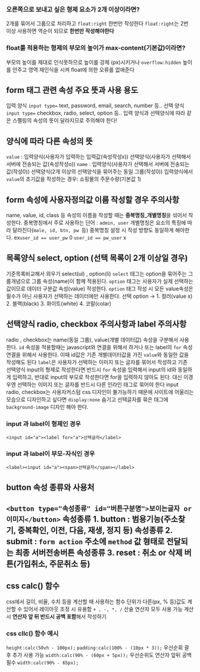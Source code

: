 
### 오른쪽으로 보내고 싶은 형제 요소가 2개 이상이라면?
 2개를 묶어서 그룹으로 처리하고 `float:right` 한번만 작성한다
 `float:right`는 2번 이상 사용하면 역순이 되므로 **한번만 작성해야한다**
### float를 적용하는 형제의 부모의 높이가 max-content(기본값)이라면?
 부모의 높이를 제대로 인식못하므로 높이를 강제 (px)시키거나 `overflow:hidden` 높이를 안주고 영역 재인식을 시켜 float에 의한 오류를 없애준다
## form 태그 관련 속성 주요 뜻과 사용 용도
 입력 양식 `input type=` text, password, email, search, number 등..
 선택 양식 `input type=` checkbox, radio, select, option 등..
 입력 양식과 선택양식에 따라 같은 스펠링의 속성의 뜻이 달라지므로 주의해야 한다!
## 양식에 따라 다른 속성의 뜻
 `value` : 입력양식(사용자가 입력하는 입력값(속성작성x)) 선택양식(사용자가 선택해서 서버에 전송되는 값(속성작성o))
 `name` : 입력양식(사용자가 선택해서 서버에 전송되는 값(작성0)) 선택양식(2개 이상의 선택양식을 묶어주는 동일 그룹(작성0))
 입력양식에서 `value`의 초기값을 작성하는 경우: 쇼핑몰의 주문수량(기본값 1)
## form 속성에 사용자정의값 이름 작성할 경우 주의사항
 name, value, id, class 등 속성의 이름을 작성할 때는 **중복명칭_개별명칭**을 섞어서 작성한다.
 중복명칭에서 주로 사용하는 단어 : `admin, user`
 개별명칭은 요소의 특징에 따라 달라진다(`male, id, btn, pw `등)
 중복명칭 설정 시 작성 방향도 동일하게 해야한다. 
  ex`user_id == user_pw` 0
    `user_id == pw_user` x
## 목록양식 select, option (선택 목록이 2개 이상일 경우)
 기준목록비교해서 외우기 select(ul) ,  option(li)
 `select` 태그는 option을 묶어주는 그룹개념으로 그룹 속성(name)이 함께 적용된다.
 `option` 태그는 사용자가 실제 선택하는 값이므로 데이터 구분값 속성(value) 작성한다.
 `option` 태그 작성 시 모든 value속성은 필수가 아닌 사용자가 선택하는 데이터에만 사용한다.
 선택 option -> 1. 컬러(value x) 2. 블랙(black) 3. 화이트(white) 4. 코랄(colar)
 ## 선택양식 radio, checkbox 주의사항과 label 주의사항
  radio , checkbox는 name(동일 그룹), value(개별 데이터값) 속성을 구분해서 사용한다.
  `id` 속성을 적용할때는 javascript와 연결을 위해서 하거나 또는 label의 `for` 속성 연결을 위해서 사용한다. 이때 id값은 기존 개별데이터값을 가진 `value`와 동일한 값을 작성해도 된다
   `label`은 사용자가 선택하는 이미지 또는 글자를 묶어서 작성하고 기존 선택양식 input의 형제로 작성한다면 반드시 `for` 속성을 입력해서 input의 id와 동일하게 입력하고, 반대로 input의 부모로 작성한다면 for을 입력하지 않아도 된다. 대신 이경우엔 선택하는 이미지 또는 글자를 반드시 다른 인라인 태그로 묶어야 한다
 input radio, checkbox는 사용자커스텀 css 디자인이 불가능하기 때문에 사이트에 어울리는 모습으로 디자인하고 싶다면 `display:none` 숨기고 선택글자를 묶은 태그에 `background-image` 디자인 해야 한다.
### input 과 label이 형제인 경우
 `<input id="a"><label for="a">선택글자</label>`
### input 과 label이 부모-자식인 경우
 `<label><input id="a"><span>선택글자</span></label>`
## button 속성 종류와 사용처
 `<button type="속성종류" id="버튼구분명">보이는글자 or 이미지</button>`
 속성종류 1. button : 범용기능(주소찾기, 중복확인, 이전, 다음, 재생, 정지 등)
 속성종류 2. submit : `form action` 주소에 `method` 값 형태로 전달되는 최종 서버전송버튼
 속성종류 3. reset : 취소 or 삭제 버튼(가입취소, 주문취소 등)
 -----
 ## css calc() 함수
  css에서 길이, 비율, 수치 등을 계산할 때 사용하는 함수
  단위가 다른(px, % 등)값도 계산할 수 있어서 레이아웃 조정 시 유용함
  `+ , -, *, /` 산술 연산자 모두 사용 가능
  계산시 **연산자 앞 뒤 반드시 공백 포함**해서 작성하기
### css cllc() 함수 예시
 `height:calc(50vh - 100px);`
 `padding:calc(100% - (10px * 3));`  우선순휘 괄후 추가 사용 가능
 `width:calc(90% - (60px + 5px));`  우선순위도 연산자 앞뒤 공백 필수
 `width:calc(90% - 65px);`